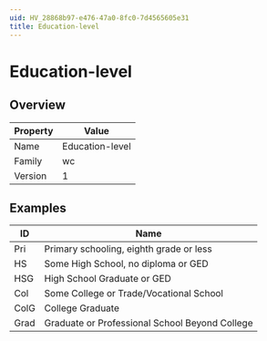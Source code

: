 ```yaml
---
uid: HV_28868b97-e476-47a0-8fc0-7d4565605e31
title: Education-level
---
```


# Education-level

## Overview

Property|Value
---|--- 
Name|Education-level 
Family|wc 
Version|1

## Examples

ID|Name
---|--- 
Pri|Primary schooling, eighth grade or less 
HS|Some High School, no diploma or GED 
HSG|High School Graduate or GED 
Col|Some College or Trade/Vocational School 
ColG|College Graduate 
Grad|Graduate or Professional School Beyond College